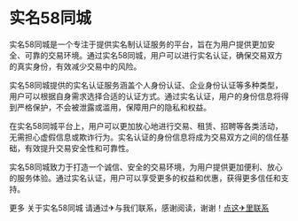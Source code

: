 # 实名58同城

实名58同城是一个专注于提供实名制认证服务的平台，旨在为用户提供更加安全、可靠的交易环境。通过实名58同城，用户可以进行实名认证，确保交易双方的真实身份，有效减少交易中的风险。

实名58同城提供的实名认证服务涵盖个人身份认证、企业身份认证等多种类型，用户可以根据自身需求选择合适的认证方式。通过实名认证，用户的身份信息将得到严格保护，不会被泄露或滥用，保障用户的隐私和权益。

在实名58同城平台上，用户可以更加放心地进行交易、租赁、招聘等各类活动，无需担心虚假信息或欺诈行为。实名认证的身份信息将成为交易双方之间的信任基础，有效提升交易安全性和可靠性。

实名58同城致力于打造一个诚信、安全的交易环境，为用户提供更加便利、放心的服务体验。通过实名认证，用户可以享受更多的权益和优惠，获得更多信任和支持。

更多 关于实名58同城 请通过✈与我们联系，感谢阅读，谢谢！[点这✈里联系](https://ads.k02.cc)